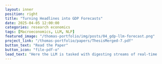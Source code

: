 ```yaml
---
layout: inner
position: right
title: "Turning Headlines into GDP Forecasts"
date: 2025-04-05 12:00:00
categories: research economics
tags: [Macroeconomics, LLM, NLP]
featured_image: "/thomas-portfolio/img/posts/04_gdp-llm-forecast.png"
project_link: "/thomas-portfolio/papers/ThesisMerged-7.pdf"
button_text: "Read the Paper"
button_icon: "file-pdf-o"
lead_text: "Here the LLM is tasked with digesting streams of real-time news and transforming them into quantitative forecasts of annual GDP growth. Benchmarked against the IMF, its predictions prove surprisingly competitive and often more accurate for major economies. (Second part of the paper linked.)"
---
```

